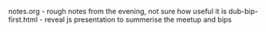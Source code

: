 notes.org - rough notes from the evening, not sure how useful it is
dub-bip-first.html - reveal js presentation to summerise the meetup and bips 